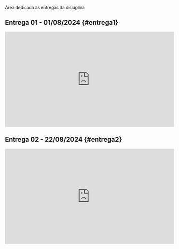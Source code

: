 Área dedicada as entregas da disciplina

## Entrega 01 - 01/08/2024 {#entrega1}

<center>
<iframe width="560" height="315" src="https://www.youtube.com/embed/jew2VFvFW1E?si=5IR6ELyIRdzaM_Co" title="YouTube video player" frameborder="0" allow="accelerometer; autoplay; clipboard-write; encrypted-media; gyroscope; picture-in-picture; web-share" referrerpolicy="strict-origin-when-cross-origin" allowfullscreen></iframe>
</center>

## Entrega 02 - 22/08/2024 {#entrega2}

<center>
<iframe width="560" height="315" src="https://www.youtube.com/embed/RdA9KHPDkS4?si=sShSLjbeJJ80aZwB" title="YouTube video player" frameborder="0" allow="accelerometer; autoplay; clipboard-write; encrypted-media; gyroscope; picture-in-picture; web-share" referrerpolicy="strict-origin-when-cross-origin" allowfullscreen></iframe>
</center>
